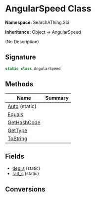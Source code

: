 # AngularSpeed Class
**Namespace:** SearchAThing.Sci

**Inheritance:** Object → AngularSpeed

(No Description)

## Signature
```csharp
static class AngularSpeed
```
## Methods
|**Name**|**Summary**|
|---|---|
|[Auto](AngularSpeed/Auto.md) (static)||
|[Equals](AngularSpeed/Equals.md)||
|[GetHashCode](AngularSpeed/GetHashCode.md)||
|[GetType](AngularSpeed/GetType.md)||
|[ToString](AngularSpeed/ToString.md)||
## Fields
- [deg_s](AngularSpeed/deg_s.md) (static)
- [rad_s](AngularSpeed/rad_s.md) (static)
## Conversions
